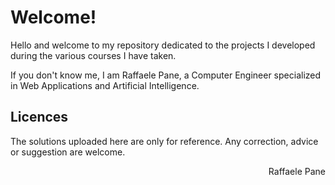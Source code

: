 # Welcome!

Hello and welcome to my repository dedicated to the projects I developed during the various courses I have taken.

If you don't know me, I am Raffaele Pane, a Computer Engineer specialized in Web Applications and Artificial Intelligence.


## Licences
The solutions uploaded here are only for reference. Any correction, advice or suggestion are welcome.

<div dir="rtl"> Raffaele Pane </div>
